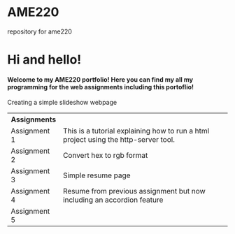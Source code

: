 # AME220
repository for ame220

<html>
<body>
  
<h1> Hi and hello! </h1>
<h4> Welcome to my AME220 portfolio! Here you can find my all my programming for the web assignments including this portoflio!</h4>

<table>
  <tbody>
    <tr><th>Assignments</th><th><Description</th></tr>
    <tr><td> Assignment 1 </td> <td>This is a tutorial explaining how to run a html project using the http-server tool.</td></tr>
    <tr> <td>Assignment 2</td>  <td>Convert hex to rgb format</td></tr>
    <tr> <td>Assignment 3</td>  <td>Simple resume page</td></tr>
    <tr> <td>Assignment 4</td>  <td>Resume from previous assignment but now including an accordion feature</td></tr>
    <tr> <td>Assignment 5</td> Creating a simple slideshow webpage<td></td></tr>
  </tbody
</table>

  
</bodY>
</html>
